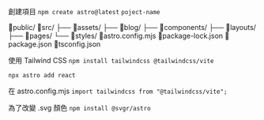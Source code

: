 ---
---

創建項目
`npm create astro@latest` `poject-name`


📁public/
📁src/
├── 📁assets/
├── 📁blog/
├── 📁components/
├── 📁layouts/
├── 📁pages/
└── 📁styles/
📄astro.config.mjs
📄package-lock.json
📄package.json
📄tsconfig.json

使用 Tailwind CSS
`npm install tailwindcss @tailwindcss/vite`

`npx astro add react`

在 astro.config.mjs
`import tailwindcss from "@tailwindcss/vite";`

為了改變 .svg 顏色
`npm install @svgr/astro`
